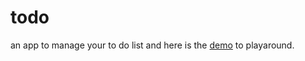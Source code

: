 todo
====

an app to manage your to do list and here is the [demo](http://lakshmanav.github.io/todo) to playaround.
